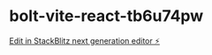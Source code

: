 # bolt-vite-react-tb6u74pw

[Edit in StackBlitz next generation editor ⚡️](https://stackblitz.com/~/github.com/MicheleSanta/bolt-vite-react-tb6u74pw)